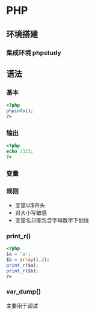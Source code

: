 # PHP
## 环境搭建
### 集成环境 phpstudy

## 语法
### 基本
``` php
<?php
phpinfo();
?>
```

### 输出
``` php
<?php
echo 2323;
?>
```

### 变量
### 规则
* 变量以$开头
* 对大小写敏感
* 变量名只能包含字母数字下划线

### print_r()
``` php
<?php
$a = 'a';
$b = array(1,2);
print_r($a);
print_r($b);
?>
```

### var_dump()
主要用于调试